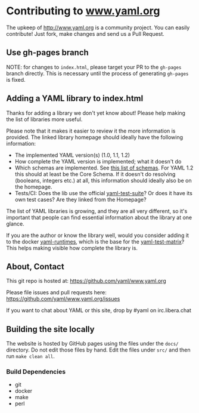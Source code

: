 Contributing to www.yaml.org
============================

The upkeep of http://www.yaml.org is a community project. You can easily
contribute! Just fork, make changes and send us a Pull Request.

## Use gh-pages branch

NOTE: for changes to `index.html`, please target your PR to the `gh-pages`
branch directly. This is necessary until the process of generating
`gh-pages` is fixed.

## Adding a YAML library to index.html

Thanks for adding a library we don't yet know about! Please help making
the list of libraries more useful.

Please note that it makes it easier to review it the more information is
provided.  The linked library homepage should ideally have the following
information:

* The implemented YAML version(s) (1.0, 1.1, 1.2)
* How complete the YAML version is implemented; what it doesn't do
* Which schemas are implemented. See [this list of
  schemas](https://perlpunk.github.io/yaml-test-schema/schemas.html). For YAML
  1.2 this should at least be the Core Schema. If it doesn't do resolving
  (booleans, integers etc.) at all, this information should ideally also
  be on the homepage.
* Tests/CI: Does the lib use the official
  [yaml-test-suite](https://github.com/yaml/yaml-test-suite)? Or does it have
  its own test cases? Are they linked from the Homepage?

The list of YAML libraries is growing, and they are all very different, so
it's important that people can find essential information about the library
at one glance.

If you are the author or know the library well, would you consider adding
it to the docker [yaml-runtimes](https://github.com/yaml/yaml-runtimes), which
is the base for the [yaml-test-matrix](https://matrix.yaml.io/)?
This helps making visible how complete the library is.

## About, Contact

This git repo is hosted at: https://github.com/yaml/www.yaml.org

Please file issues and pull requests here:
https://github.com/yaml/www.yaml.org/issues

If you want to chat about YAML or this site, drop by #yaml on irc.libera.chat

## Building the site locally

The website is hosted by GitHub pages using the files under the `docs/`
directory. Do not edit those files by hand. Edit the files under `src/` and
then run `make clean all`.

### Build Dependencies

* git
* docker
* make
* perl

